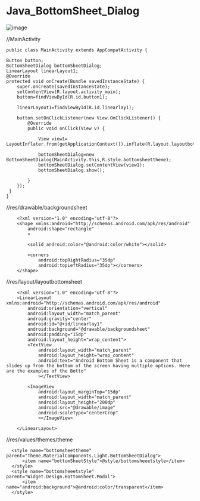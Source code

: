 # Java_BottomSheet_Dialog

![image](https://user-images.githubusercontent.com/60017090/137581077-22bbb83a-2dc8-46c3-8bc2-4e9e8d38beaa.png)


//MainActivity


    public class MainActivity extends AppCompatActivity {

    Button button;
    BottomSheetDialog bottomSheetDialog;
    LinearLayout linearLayout1;
    @Override
    protected void onCreate(Bundle savedInstanceState) {
        super.onCreate(savedInstanceState);
        setContentView(R.layout.activity_main);
        button=findViewById(R.id.button1);

        linearLayout1=findViewById(R.id.linearlay1);

        button.setOnClickListener(new View.OnClickListener() {
            @Override
            public void onClick(View v) {

                View view1= LayoutInflater.from(getApplicationContext()).inflate(R.layout.layoutbottomsheet,linearLayout1);

                bottomSheetDialog=new BottomSheetDialog(MainActivity.this,R.style.bottomsheettheme);
                bottomSheetDialog.setContentView(view1);
                bottomSheetDialog.show();

            }
        });
     }
    }
    
    
//res/drawable/backgroundsheet

        <?xml version="1.0" encoding="utf-8"?>
        <shape xmlns:android="http://schemas.android.com/apk/res/android"
            android:shape="rectangle"
            >

            <solid android:color="@android:color/white"></solid>

            <corners
                android:topRightRadius="35dp"
                android:topLeftRadius="35dp"></corners>
        </shape>


//res/layout/layoutbottomsheet

        <?xml version="1.0" encoding="utf-8"?>
        <LinearLayout xmlns:android="http://schemas.android.com/apk/res/android"
            android:orientation="vertical"
            android:layout_width="match_parent"
            android:gravity="center"
            android:id="@+id/linearlay1"
            android:background="@drawable/backgroundsheet"
            android:padding="15dp"
            android:layout_height="wrap_content">
            <TextView
                android:layout_width="match_parent"
                android:layout_height="wrap_content"
                android:text="Android Bottom Sheet is a component that slides up from the bottom of the screen having multiple options. Here are the examples of the Botto"
                ></TextView>

            <ImageView
                android:layout_marginTop="15dp"
                android:layout_width="match_parent"
                android:layout_height="200dp"
                android:src="@drawable/image"
                android:scaleType="centerCrop"
                ></ImageView>

        </LinearLayout>
        
        
//res/values/themes/theme

      <style name="bottomsheettheme" parent="Theme.MaterialComponents.Light.BottomSheetDialog">
          <item name="bottomSheetStyle">@style/bottomsheeetstyle</item>
      </style>
      <style name="bottomsheeetstyle" parent="Widget.Design.BottomSheet.Modal">
          <item name="android:background">@android:color/transparent</item>
      </style>
        
